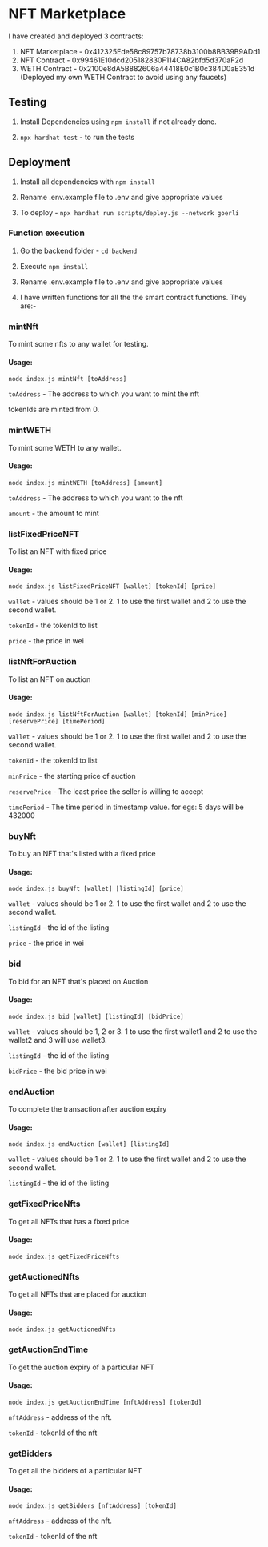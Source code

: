 # NFT Marketplace

I have created and deployed 3 contracts:
  1. NFT Marketplace - 0x412325Ede58c89757b78738b3100b8BB39B9ADd1
  2. NFT Contract - 0x99461E10dcd205182830F114CA82bfd5d370aF2d
  3. WETH Contract - 0x2100e8dA5B882606a44418E0c1B0c384D0aE351d (Deployed my own WETH Contract to avoid using any faucets)


## Testing

1. Install Dependencies using `npm install` if not already done.

2. `npx hardhat test` - to run the tests

## Deployment

1. Install all dependencies with `npm install`

2. Rename .env.example file to .env and give appropriate values

3. To deploy - `npx hardhat run scripts/deploy.js --network goerli`

### Function execution

1. Go the backend folder - `cd backend`

2. Execute `npm install`

3. Rename .env.example file to .env and give appropriate values

4. I have written functions for all the the smart contract functions. They are:-
  ### **mintNft**
   To mint some nfts to any wallet for testing. 

  #### Usage:
  ```node index.js mintNft [toAddress]```

  `toAddress` - The address to which you want to mint the nft

  tokenIds are minted from 0.

  ### **mintWETH**
   To mint some WETH to any wallet. 

  #### Usage:
  ```node index.js mintWETH [toAddress] [amount]```

  `toAddress` - The address to which you want to the nft

  `amount` - the amount to mint

  ### **listFixedPriceNFT**
   To list an NFT with fixed price

  #### Usage:
  ```node index.js listFixedPriceNFT [wallet] [tokenId] [price]```

  `wallet` - values should be 1 or 2. 1 to use the first wallet and 2 to use the second wallet.
  
  `tokenId` - the tokenId to list

  `price` - the price in wei

### **listNftForAuction**
   To list an NFT on auction

#### Usage:
  ```node index.js listNftForAuction [wallet] [tokenId] [minPrice] [reservePrice] [timePeriod]```

  `wallet` - values should be 1 or 2. 1 to use the first wallet and 2 to use the second wallet.
  
  `tokenId` - the tokenId to list

  `minPrice` - the starting price of auction

  `reservePrice` - The least price the seller is willing to accept

  `timePeriod` - The time period in timestamp value. for egs: 5 days will be 432000

  ### **buyNft**
   To buy an NFT that's listed with a fixed price

  #### Usage:
  ```node index.js buyNft [wallet] [listingId] [price]```

  `wallet` - values should be 1 or 2. 1 to use the first wallet and 2 to use the second wallet.
  
  `listingId` - the id of the listing

  `price` - the price in wei


  ### **bid**
   To bid for an NFT that's placed on Auction

  #### Usage:
  ```node index.js bid [wallet] [listingId] [bidPrice]```

  `wallet` - values should be 1, 2 or 3. 1 to use the first wallet1 and 2 to use the wallet2 and 3 will use wallet3.
  
  `listingId` - the id of the listing

  `bidPrice` - the bid price in wei

  ### **endAuction**
   To complete the transaction after auction expiry

  #### Usage:
  ```node index.js endAuction [wallet] [listingId]```

  `wallet` - values should be 1 or 2. 1 to use the first wallet and 2 to use the second wallet.
  
  `listingId` - the id of the listing

  ### **getFixedPriceNfts**
   To get all NFTs that has a fixed price

  #### Usage:
  ```node index.js getFixedPriceNfts```

  ### **getAuctionedNfts**
   To get all NFTs that are placed for auction

  #### Usage:
  ```node index.js getAuctionedNfts```

  ### **getAuctionEndTime**
   To get the auction expiry of a particular NFT

  #### Usage:
  ```node index.js getAuctionEndTime [nftAddress] [tokenId]```

  `nftAddress` - address of the nft.
  
  `tokenId` - tokenId of the nft

### **getBidders**
   To get all the bidders of a particular NFT

  #### Usage:
  ```node index.js getBidders [nftAddress] [tokenId]```

  `nftAddress` - address of the nft.
  
  `tokenId` - tokenId of the nft
